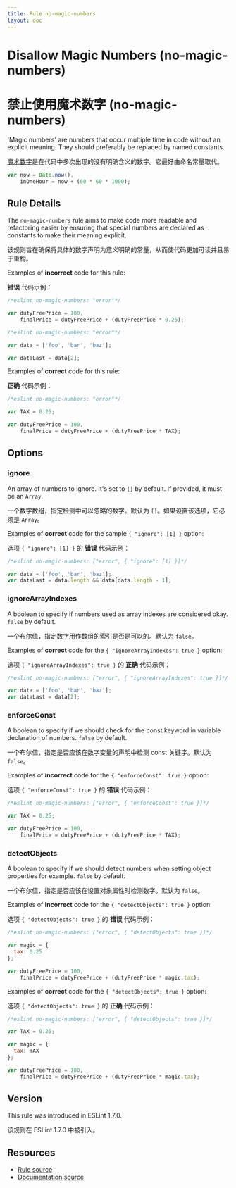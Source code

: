 ```yaml
---
title: Rule no-magic-numbers
layout: doc
---
```

<!-- Note: No pull requests accepted for this file. See README.md in the root directory for details. -->

# Disallow Magic Numbers (no-magic-numbers)

# 禁止使用魔术数字 (no-magic-numbers)

'Magic numbers' are numbers that occur multiple time in code without an explicit meaning.
They should preferably be replaced by named constants.

[魔术数字](https://zh.wikipedia.org/zh-cn/%E9%AD%94%E8%A1%93%E6%95%B8%E5%AD%97)是在代码中多次出现的没有明确含义的数字。它最好由命名常量取代。

```js
var now = Date.now(),
    inOneHour = now + (60 * 60 * 1000);
```

## Rule Details

The `no-magic-numbers` rule aims to make code more readable and refactoring easier by ensuring that special numbers
are declared as constants to make their meaning explicit.

该规则旨在确保将具体的数字声明为意义明确的常量，从而使代码更加可读并且易于重构。

Examples of **incorrect** code for this rule:

**错误** 代码示例：

```js
/*eslint no-magic-numbers: "error"*/

var dutyFreePrice = 100,
    finalPrice = dutyFreePrice + (dutyFreePrice * 0.25);
```

```js
/*eslint no-magic-numbers: "error"*/

var data = ['foo', 'bar', 'baz'];

var dataLast = data[2];
```

Examples of **correct** code for this rule:

**正确** 代码示例：

```js
/*eslint no-magic-numbers: "error"*/

var TAX = 0.25;

var dutyFreePrice = 100,
    finalPrice = dutyFreePrice + (dutyFreePrice * TAX);
```

## Options

### ignore

An array of numbers to ignore. It's set to `[]` by default.
If provided, it must be an `Array`.

一个数字数组，指定检测中可以忽略的数字。默认为 `[]`。如果设置该选项，它必须是 `Array`。

Examples of **correct** code for the sample `{ "ignore": [1] }` option:

选项 `{ "ignore": [1] }` 的 **错误** 代码示例：

```js
/*eslint no-magic-numbers: ["error", { "ignore": [1] }]*/

var data = ['foo', 'bar', 'baz'];
var dataLast = data.length && data[data.length - 1];
```

### ignoreArrayIndexes

A boolean to specify if numbers used as array indexes are considered okay. `false` by default.

一个布尔值，指定数字用作数组的索引是否是可以的。默认为 `false`。

Examples of **correct** code for the `{ "ignoreArrayIndexes": true }` option:

选项 `{ "ignoreArrayIndexes": true }` 的 **正确** 代码示例：

```js
/*eslint no-magic-numbers: ["error", { "ignoreArrayIndexes": true }]*/

var data = ['foo', 'bar', 'baz'];
var dataLast = data[2];
```

### enforceConst

A boolean to specify if we should check for the const keyword in variable declaration of numbers. `false` by default.

一个布尔值，指定是否应该在数字变量的声明中检测 const 关键字。默认为`false`。

Examples of **incorrect** code for the `{ "enforceConst": true }` option:

选项 `{ "enforceConst": true }` 的 **错误** 代码示例：

```js
/*eslint no-magic-numbers: ["error", { "enforceConst": true }]*/

var TAX = 0.25;

var dutyFreePrice = 100,
    finalPrice = dutyFreePrice + (dutyFreePrice * TAX);
```

### detectObjects

A boolean to specify if we should detect numbers when setting object properties for example. `false` by default.

一个布尔值，指定是否应该在设置对象属性时检测数字。默认为 `false`。

Examples of **incorrect** code for the `{ "detectObjects": true }` option:

选项 `{ "detectObjects": true }` 的 **错误** 代码示例：

```js
/*eslint no-magic-numbers: ["error", { "detectObjects": true }]*/

var magic = {
  tax: 0.25
};

var dutyFreePrice = 100,
    finalPrice = dutyFreePrice + (dutyFreePrice * magic.tax);
```

Examples of **correct** code for the `{ "detectObjects": true }` option:

选项 `{ "detectObjects": true }` 的 **正确** 代码示例：

```js
/*eslint no-magic-numbers: ["error", { "detectObjects": true }]*/

var TAX = 0.25;

var magic = {
  tax: TAX
};

var dutyFreePrice = 100,
    finalPrice = dutyFreePrice + (dutyFreePrice * magic.tax);
```

## Version

This rule was introduced in ESLint 1.7.0.

该规则在 ESLint 1.7.0 中被引入。

## Resources

* [Rule source](https://github.com/eslint/eslint/tree/master/lib/rules/no-magic-numbers.js)
* [Documentation source](https://github.com/eslint/eslint/tree/master/docs/rules/no-magic-numbers.md)
